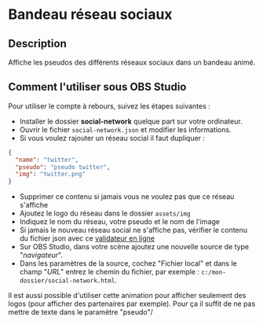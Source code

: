 # Bandeau réseau sociaux

## Description

Affiche les pseudos des différents réseaux sociaux dans un bandeau animé.

## Comment l'utiliser sous OBS Studio

Pour utiliser le compte à rebours, suivez les étapes suivantes :

- Installer le dossier **social-network** quelque part sur votre ordinateur.
- Ouvrir le fichier `social-network.json` et modifier les informations.
- Si vous voulez rajouter un réseau social il faut dupliquer : 
```json
{
  "name": "twitter",
  "pseudo": "pseudo twitter",
  "img": "twitter.png"
}
```
- Supprimer ce contenu si jamais vous ne voulez pas que ce réseau s'affiche
- Ajoutez le logo du réseau dans le dossier `assets/img`
- Indiquez le nom du réseau, votre pseudo et le nom de l'image
- Si jamais le nouveau réseau social ne s'affiche pas, vérifier le contenu
du fichier json avec ce [validateur en ligne](https://jsonformatter.curiousconcept.com)
- Sur OBS Studio, dans votre scène ajoutez une nouvelle source de type "_navigateur_".
- Dans les paramètres de la source, cochez "Fichier local" et dans le 
champ "_URL_" entrez le chemin du fichier, par exemple : `c:/mon-dossier/social-network.html`.

Il est aussi possible d'utiliser cette animation pour afficher seulement des logos
(pour afficher des partenaires par exemple). Pour ça il suffit de ne pas mettre de
texte dans le paramètre "pseudo"/
